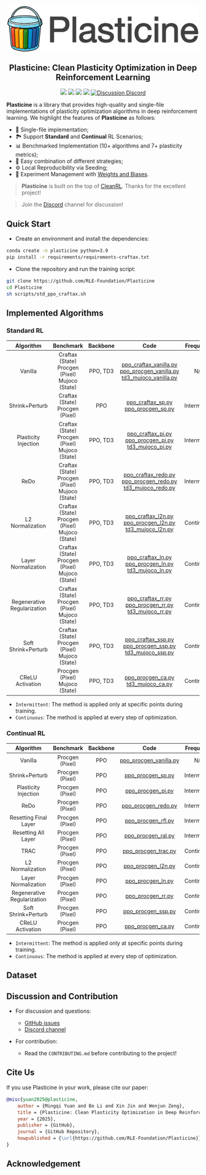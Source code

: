 <div align=center>
<p align="center"><img align="center" width="500px" src="assets/logo.png"></p>

## Plasticine: Clean Plasticity Optimization in Deep Reinforcement Learning
<img src="https://img.shields.io/badge/License-MIT-%230677b8"> <img src="https://img.shields.io/badge/Base-PyTorch-EF4B28"> <img src="https://img.shields.io/badge/Code%20style-Black-000000"> <img src="https://img.shields.io/badge/Python-%3E%3D3.9-%2335709F"> <a href="https://discord.gg/swMV6kgV">
  <img src="https://img.shields.io/badge/Discussion-Discord-5562EA" alt="Discussion Discord">
</a> 

</div>

**Plasticine** is a library that provides high-quality and single-file implementations of plasticity optimization algorithms in deep reinforcement learning. We highlight the features of **Plasticine** as follows:
- 📜 Single-file implementation;
- 🏞️ Support **Standard** and **Continual** RL Scenarios;
- 📊 Benchmarked Implementation (10+ algorithms and 7+ plasticity metrics);
- 🧱 Easy combination of different strategies;
- ⚙️ Local Reproducibility via Seeding;
- 🧫 Experiment Management with [Weights and Biases]().

> **Plasticine** is built on the top of [CleanRL](https://github.com/vwxyzjn/cleanrl). Thanks for the excellent project!

> Join the [Discord](https://discord.gg/swMV6kgV) channel for discussion!

## Quick Start
- Create an environment and install the dependencies:
``` sh
conda create -n plasticine python=3.9
pip install -r requirements/requirements-craftax.txt
```

- Clone the repository and run the training script:
``` sh
git clone https://github.com/RLE-Foundation/Plasticine
cd Plasticine
sh scripts/std_ppo_craftax.sh
```


## Implemented Algorithms
### Standard RL

|        **Algorithm**        |                     **Benchmark**                    | **Backbone** |                                                                                                         **Code**                                                                                                         |  **Frequency**  |
|:---------------------------:|:----------------------------------------------------:|:------------:|:------------------------------------------------------------------------------------------------------------------------------------------------------------------------------------------------------------------------:|:------------:|
|           Vanilla           | Craftax (State)<br>Procgen (Pixel)<br>Mujoco (State) |   PPO, TD3   | [ppo_craftax_vanilla.py](./plasticine/standard/ppo_craftax_vanilla.py)<br>[ppo_procgen_vanilla.py](./plasticine/standard/ppo_procgen_vanilla.py)<br>[td3_mujoco_vanilla.py](./plasticine/standard/td3_mujoco_vanilla.py) |      N/A     |
|        Shrink+Perturb       |          Craftax (State)<br>Procgen (Pixel)          |      PPO     |                                               [ppo_craftax_sp.py](./plasticine/standard/ppo_craftax_sp.py)<br>[ppo_procgen_sp.py](./plasticine/standard/ppo_procgen_sp.py)                                               | Intermittent |
|     Plasticity Injection    | Craftax (State)<br>Procgen (Pixel)<br>Mujoco (State) |   PPO, TD3   |                [ppo_craftax_pi.py](./plasticine/standard/ppo_craftax_pi.py)<br>[ppo_procgen_pi.py](./plasticine/standard/ppo_procgen_pi.py)<br>[td3_mujoco_pi.py](./plasticine/standard/td3_mujoco_pi.py)                | Intermittent |
|             ReDo            | Craftax (State)<br>Procgen (Pixel)<br>Mujoco (State) |   PPO, TD3   |          [ppo_craftax_redo.py](./plasticine/standard/ppo_craftax_redo.py)<br>[ppo_procgen_redo.py](./plasticine/standard/ppo_procgen_redo.py)<br>[td3_mujoco_redo.py](./plasticine/standard/td3_mujoco_redo.py)          | Intermittent |
|       L2 Normalization      | Craftax (State)<br>Procgen (Pixel)<br>Mujoco (State) |   PPO, TD3   |             [ppo_craftax_l2n.py](./plasticine/standard/ppo_craftax_l2n.py)<br>[ppo_procgen_l2n.py](./plasticine/standard/ppo_procgen_l2n.py)<br>[td3_mujoco_l2n.py](./plasticine/standard/td3_mujoco_l2n.py)             |  Continuous  |
|     Layer Normalization     | Craftax (State)<br>Procgen (Pixel)<br>Mujoco (State) |   PPO, TD3   |                [ppo_craftax_ln.py](./plasticine/standard/ppo_craftax_ln.py)<br>[ppo_procgen_ln.py](./plasticine/standard/ppo_procgen_ln.py)<br>[td3_mujoco_ln.py](./plasticine/standard/td3_mujoco_ln.py)                |  Continuous  |
| Regenerative Regularization | Craftax (State)<br>Procgen (Pixel)<br>Mujoco (State) |   PPO, TD3   |                [ppo_craftax_rr.py](./plasticine/standard/ppo_craftax_rr.py)<br>[ppo_procgen_rr.py](./plasticine/standard/ppo_procgen_rr.py)<br>[td3_mujoco_rr.py](./plasticine/standard/td3_mujoco_rr.py)                |  Continuous  |
|     Soft Shrink+Perturb     | Craftax (State)<br>Procgen (Pixel)<br>Mujoco (State) |   PPO, TD3   |             [ppo_craftax_ssp.py](./plasticine/standard/ppo_craftax_ssp.py)<br>[ppo_procgen_ssp.py](./plasticine/standard/ppo_procgen_ssp.py)<br>[td3_mujoco_ssp.py](./plasticine/standard/td3_mujoco_ssp.py)             |  Continuous  |
|       CReLU Activation      |           Procgen (Pixel)<br>Mujoco (State)          |   PPO, TD3   |                 [ppo_procgen_ca.py](./plasticine/standard/ppo_procgen_ca.py)<br>[td3_mujoco_ca.py](./plasticine/standard/td3_mujoco_ca.py)                 |  Continuous  |

- `Intermittent`: The method is applied only at specific points during training.
- `Continuous`: The method is applied at every step of optimization.


### Continual RL

|        **Algorithm**        |  **Benchmark**  | **Backbone** |                                 **Code**                                |  **Frequency**  |
|:---------------------------:|:---------------:|:------------:|:-----------------------------------------------------------------------:|:------------:|
|           Vanilla           | Procgen (Pixel) |      PPO     | [ppo_procgen_vanilla.py](./plasticine/continual/ppo_procgen_vanilla.py) |      N/A     |
|        Shrink+Perturb       | Procgen (Pixel) |      PPO     |      [ppo_procgen_sp.py](./plasticine/continual/ppo_procgen_sp.py)      | Intermittent |
|     Plasticity Injection    | Procgen (Pixel) |      PPO     |      [ppo_procgen_pi.py](./plasticine/continual/ppo_procgen_pi.py)      | Intermittent |
|             ReDo            | Procgen (Pixel) |      PPO     |    [ppo_procgen_redo.py](./plasticine/continual/ppo_procgen_redo.py)    | Intermittent |
|    Resetting Final Layer    | Procgen (Pixel) |      PPO     |     [ppo_procgen_rfl.py](./plasticine/continual/ppo_procgen_rfl.py)     | Intermittent |
|     Resetting All Layer     | Procgen (Pixel) |      PPO     |     [ppo_procgen_ral.py](./plasticine/continual/ppo_procgen_ral.py)     | Intermittent |
|             TRAC            | Procgen (Pixel) |      PPO     |      [ppo_procgen_trac.py](./plasticine/continual/ppo_procgen_trac.py)      |  Continuous  |
|       L2 Normalization      | Procgen (Pixel) |      PPO     |     [ppo_procgen_l2n.py](./plasticine/continual/ppo_procgen_l2n.py)     |  Continuous  |
|     Layer Normalization     | Procgen (Pixel) |      PPO     |      [ppo_procgen_ln.py](./plasticine/continual/ppo_procgen_ln.py)      |  Continuous  |
| Regenerative Regularization | Procgen (Pixel) |      PPO     |      [ppo_procgen_rr.py](./plasticine/continual/ppo_procgen_rr.py)      |  Continuous  |
|     Soft Shrink+Perturb     | Procgen (Pixel) |      PPO     |     [ppo_procgen_ssp.py](./plasticine/continual/ppo_procgen_ssp.py)     |  Continuous  |
|       CReLU Activation      | Procgen (Pixel) |      PPO     |      [ppo_procgen_ca.py](./plasticine/continual/ppo_procgen_ca.py)      |  Continuous  |

- `Intermittent`: The method is applied only at specific points during training.
- `Continuous`: The method is applied at every step of optimization.


## Dataset

## Discussion and Contribution

- For discussion and questions:
  + [GitHub issues](https://github.com/RLE-Foundation/Plasticine/issues)
  + [Discord channel](https://discord.gg/swMV6kgV)

- For contribution:
  - Read the `CONTRIBUTING.md` before contributing to the project!

## Cite Us
If you use Plasticine in your work, please cite our paper:
``` bib
@misc{yuan2025@plasticine,
    author = {Mingqi Yuan and Bo Li and Xin Jin and Wenjun Zeng},
    title = {Plasticine: Clean Plasticity Optimization in Deep Reinforcement Learning},
    year = {2025},
    publisher = {GitHub},
    journal = {GitHub Repository},
    howpublished = {\url{https://github.com/RLE-Foundation/Plasticine}}
}
```

## Acknowledgement
<!-- This project is supported by [The Hong Kong Polytechnic University](http://www.polyu.edu.hk/), [Eastern Institute for Advanced Study](http://www.eias.ac.cn/), and [FLW-Foundation](FLW-Foundation). [EIAS HPC](https://hpc.eias.ac.cn/) provides a GPU computing platform, and [HUAWEI Ascend Community](https://www.hiascend.com/) provides an NPU computing platform for our testing. Some code of this project is borrowed or inspired by several excellent projects, and we highly appreciate them. See [ACKNOWLEDGMENT.md](https://github.com/RLE-Foundation/rllte/blob/main/ACKNOWLEDGMENT.md). -->

